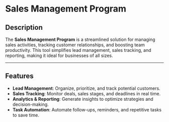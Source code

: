# Sales Management Program

## Description  
The **Sales Management Program** is a streamlined solution for managing sales activities, tracking customer relationships, and boosting team productivity. This tool simplifies lead management, sales tracking, and reporting, making it ideal for businesses of all sizes.

---

## Features  
- **Lead Management**: Organize, prioritize, and track potential customers.  
- **Sales Tracking**: Monitor deals, sales stages, and deadlines in real time.  
- **Analytics & Reporting**: Generate insights to optimize strategies and decision-making.  
- **Task Automation**: Automate follow-ups, reminders, and repetitive tasks to save time.
